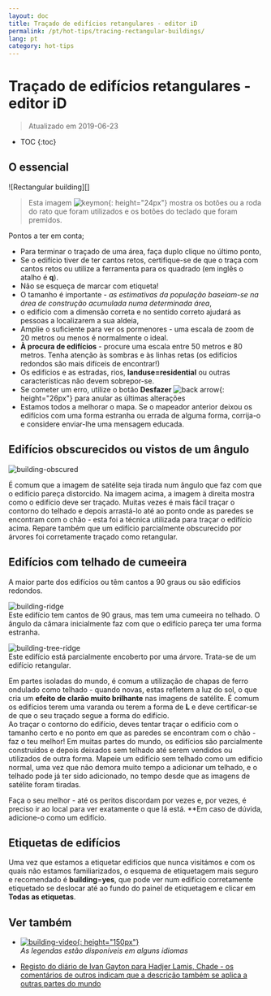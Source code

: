 ```yaml
---
layout: doc
title: Traçado de edifícios retangulares - editor iD
permalink: /pt/hot-tips/tracing-rectangular-buildings/
lang: pt
category: hot-tips
---
```


Traçado de edifícios retangulares - editor iD
============

> Atualizado em 2019-06-23

- TOC
{:toc}

O essencial
----------

![Rectangular building][]  

> Esta imagem ![keymon]{: height="24px"} mostra os botões ou a roda do rato que foram utilizados e os botões do teclado que foram premidos.  

Pontos a ter em conta;  

- Para terminar o traçado de uma área, faça duplo clique no último ponto,  
- Se o edifício tiver de ter cantos retos, certifique-se de que o traça com cantos retos ou utilize a ferramenta para os quadrado (em inglês o atalho é **q**).  
- Não se esqueça de marcar com etiqueta!  
- O tamanho é importante - *as estimativas da população baseiam-se na área de construção acumulada numa determinada área*,  
- o edifício com a dimensão correta e no sentido correto ajudará as pessoas a localizarem a sua aldeia,  
- Amplie o suficiente para ver os pormenores - uma escala de zoom de 20 metros ou menos é normalmente o ideal.  
- **À procura de edifícios** - procure uma escala entre 50 metros e 80 metros. Tenha atenção às sombras e às linhas retas (os edifícios redondos são mais difíceis de encontrar!)  
- Os edifícios e as estradas, rios, **landuse=residential** ou outras características não devem sobrepor-se.  
- Se cometer um erro, utilize o botão **Desfazer** ![back arrow]{: height="26px"} para anular as últimas alterações  
- Estamos todos a melhorar o mapa. Se o mapeador anterior deixou os edifícios com uma forma estranha ou errada de alguma forma, corrija-o e considere enviar-lhe uma mensagem educada.  

Edifícios obscurecidos ou vistos de um ângulo  
--------------------------------------

![building-obscured][]  

É comum que a imagem de satélite seja tirada num ângulo que faz com que o edifício pareça distorcido. Na imagem acima, a imagem à direita mostra como o edifício deve ser traçado. Muitas vezes é mais fácil traçar o contorno do telhado e depois arrastá-lo até ao ponto onde as paredes se encontram com o chão - esta foi a técnica utilizada para traçar o edifício acima. Repare também que um edifício parcialmente obscurecido por árvores foi corretamente traçado como retangular. 

Edifícios com telhado de cumeeira
----------------------------
 
A maior parte dos edifícios ou têm cantos a 90 graus ou são edifícios redondos.  

![building-ridge][]  
Este edifício tem cantos de 90 graus, mas tem uma cumeeira no telhado. O ângulo da câmara inicialmente faz com que o edifício pareça ter uma forma estranha.  

![building-tree-ridge][]  
Este edifício está parcialmente encoberto por uma árvore. Trata-se de um edifício retangular.  

Em partes isoladas do mundo, é comum a utilização de chapas de ferro ondulado como telhado - quando novas, estas refletem a luz do sol, o que cria um **efeito de clarão muito brilhante** nas imagens de satélite. É comum os edifícios terem uma varanda ou terem a forma de **L** e deve certificar-se de que o seu traçado segue a forma do edifício.  
Ao traçar o contorno do edifício, deves tentar traçar o edifício com o tamanho certo e no ponto em que as paredes se encontram com o chão - faz o teu melhor! Em muitas partes do mundo, os edifícios são parcialmente construídos e depois deixados sem telhado até serem vendidos ou utilizados de outra forma. Mapeie um edifício sem telhado como um edifício normal, uma vez que não demora muito tempo a adicionar um telhado, e o telhado pode já ter sido adicionado, no tempo desde que as imagens de satélite foram tiradas.  

Faça o seu melhor - até os peritos discordam por vezes e, por vezes, é preciso ir ao local para ver exatamente o que lá está. **Em caso de dúvida, adicione-o como um edifício.  

Etiquetas de edifícios
-------------

Uma vez que estamos a etiquetar edifícios que nunca visitámos e com os quais não estamos familiarizados, o esquema de etiquetagem mais seguro e recomendado é **building**=**yes**, que pode ver num edifício corretamente etiquetado se deslocar até ao fundo do painel de etiquetagem e clicar em **Todas as etiquetas**.  

Ver também  
---------

- [![building-video]{: height="150px"}](https://www.youtube.com/watch?v=VPJz-AucqF4&index=7&list=PLb9506_-6FMHZ3nwn9heri3xjQKrSq1hN "Vídeos tutoriais da Equipa Humanitária do OpenStreetMap - Adicionar um edifício ao OpenStreetMap")  
*As legendas estão disponíveis em alguns idiomas*  

- [Registo do diário de Ivan Gayton para Hadjer Lamis, Chade - os comentários de outros indicam que a descrição também se aplica a outras partes do mundo](https://www.openstreetmap.org/user/IvanGayton/diary/38612)



[Edifício retangular]: /images/hot-tips/rectangular_building.gif "Traçar um edifício retangular, elevar os cantos ao quadrado e adicionar etiquetas."
[keymon]:/images/hot-tips/keymon.png
[building-ridge]: /images/hot-tips/building-ridge.png
[back arrow]: /images/beginner/back-arrow.png
[building-tree-ridge]: /images/hot-tips/building-tree-ridge.png
[building-obscured]: /images/hot-tips/buildings-obscured-traced-1.png "Before & after - tracing a building seen at an angle"
[building-video]: /images/hot-tips/building-video.png "Humanitarian OpenStreetMap Team Tutorial Videos - Adding a Building to OpenStreetMap"